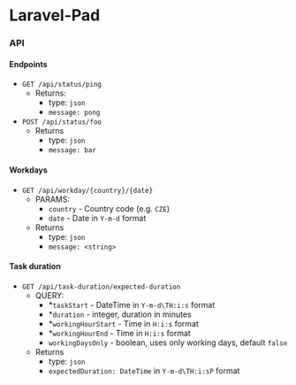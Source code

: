 # Laravel-Pad

### API

#### Endpoints

- `GET /api/status/ping`
    - Returns:
      - type: `json`
      - `message: pong`
- `POST /api/status/foo`
    - Returns
      - type: `json`
      - `message: bar`

#### Workdays

- `GET /api/workday/{country}/{date}`
  - PARAMS:
    - `country` - Country code (e.g. `CZE`)
    - `date` - Date in `Y-m-d` format
  - Returns
      - type: `json`
      - `message: <string>`

#### Task duration

- `GET /api/task-duration/expected-duration`
  - QUERY:
    - *`taskStart` - DateTime in `Y-m-d\TH:i:s`  format
    - *`duration` - integer, duration in minutes
    - *`workingHourStart` - Time in `H:i:s` format
    - *`workingHourEnd` - Time in `H:i:s` format
    - `workingDaysOnly` - boolean, uses only working days, default `false`
  - Returns
      - type: `json`
      - `expectedDuration: DateTime` in `Y-m-d\TH:i:sP` format
